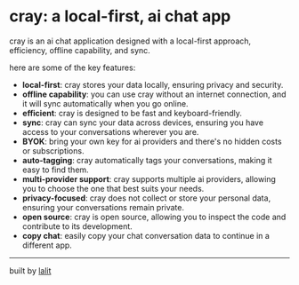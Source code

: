 # cray: a local-first, ai chat app

cray is an ai chat application designed with a local-first approach, efficiency, offline capability, and sync.

here are some of the key features:

- **local-first**: cray stores your data locally, ensuring privacy and security.
- **offline capability**: you can use cray without an internet connection, and it will sync
  automatically when you go online.
- **efficient**: cray is designed to be fast and keyboard-friendly.
- **sync**: cray can sync your data across devices, ensuring you have access to your conversations wherever you are.
- **BYOK**: bring your own key for ai providers and there's no hidden costs or subscriptions.
- **auto-tagging**: cray automatically tags your conversations, making it easy to find them.
- **multi-provider support**: cray supports multiple ai providers, allowing you to choose the one that best suits your needs.
- **privacy-focused**: cray does not collect or store your personal data, ensuring your conversations remain private.
- **open source**: cray is open source, allowing you to inspect the code and contribute to its development.
- **copy chat**: easily copy your chat conversation data to continue in a different app.

---

built by [lalit](https://twitter.com/lalitcodees)
